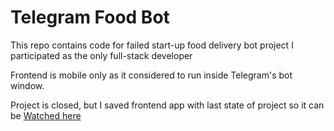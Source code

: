 # Telegram Food Bot

This repo contains code for failed start-up food delivery bot project
I participated as the only full-stack developer 

Frontend is mobile only as it considered to run inside Telegram's bot window.

Project is closed, but I saved frontend app with last state of project so it can be
[Watched here]([https://t.me/pixpax_bot](https://tg-food-delivery-bot.web.app/))
